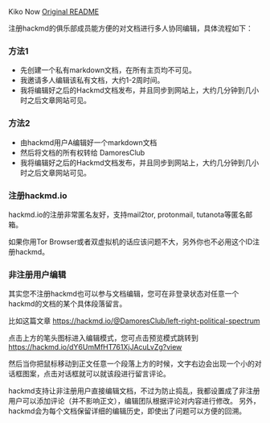 Kiko Now [Original README](https://github.com/aweekj/kiko-now/blob/master/README.md)

注册hackmd的俱乐部成员能方便的对文档进行多人协同编辑，具体流程如下：

### 方法1
- 先创建一个私有markdown文档，在所有主页均不可见。
- 我邀请多人编辑该私有文档，大约1-2周时间。
- 我将编辑好之后的Hackmd文档发布，并且同步到网站上，大约几分钟到几小时之后文章网站可见。

### 方法2
- 由hackmd用户A编辑好一个markdown文档
- 然后将文档的所有权转给 DamoresClub
- 我将编辑好之后的Hackmd文档发布，并且同步到网站上，大约几分钟到几小时之后文章网站可见。

### 注册hackmd.io
hackmd.io的注册非常匿名友好，支持mail2tor, protonmail, tutanota等匿名邮箱。

如果你用Tor Browser或者双虚拟机的话应该问题不大，另外你也不必用这个ID注册hackmd。

### 非注册用户编辑
其实您不注册hackmd也可以参与文档编辑，您可在非登录状态对任意一个hackmd的文档的某个具体段落留言。

比如这篇文章 https://hackmd.io/@DamoresClub/left-right-political-spectrum

点击上方的笔头图标进入编辑模式，您可点击预览模式跳转到 https://hackmd.io/dY6UmMfHT761XjJAcuLvZg?view

然后当你把鼠标移动到正文任意一个段落上方的时候，文字右边会出现一个小的对话框图案，点击对话框就可以就该段进行留言评论。

hackmd支持让非注册用户直接编辑文档，不过为防止捣乱，我都设置成了非注册用户可以添加评论（并不影响正文），编辑团队根据评论对内容进行修改。
另外，hackmd会为每个文档保留详细的编辑历史，即使出了问题可以方便的回溯。
